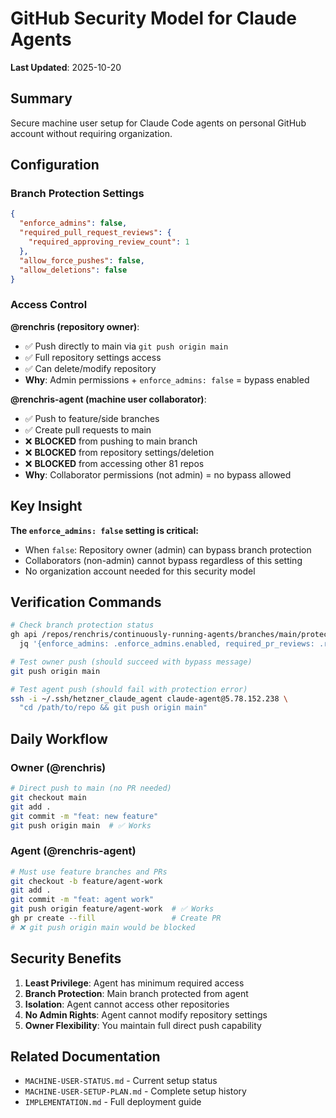 # GitHub Security Model for Claude Agents

**Last Updated**: 2025-10-20

## Summary

Secure machine user setup for Claude Code agents on personal GitHub account without requiring organization.

## Configuration

### Branch Protection Settings
```json
{
  "enforce_admins": false,
  "required_pull_request_reviews": {
    "required_approving_review_count": 1
  },
  "allow_force_pushes": false,
  "allow_deletions": false
}
```

### Access Control

**@renchris (repository owner)**:
- ✅ Push directly to main via `git push origin main`
- ✅ Full repository settings access
- ✅ Can delete/modify repository
- **Why**: Admin permissions + `enforce_admins: false` = bypass enabled

**@renchris-agent (machine user collaborator)**:
- ✅ Push to feature/side branches
- ✅ Create pull requests to main
- ❌ **BLOCKED** from pushing to main branch
- ❌ **BLOCKED** from repository settings/deletion
- ❌ **BLOCKED** from accessing other 81 repos
- **Why**: Collaborator permissions (not admin) = no bypass allowed

## Key Insight

**The `enforce_admins: false` setting is critical:**
- When `false`: Repository owner (admin) can bypass branch protection
- Collaborators (non-admin) cannot bypass regardless of this setting
- No organization account needed for this security model

## Verification Commands

```bash
# Check branch protection status
gh api /repos/renchris/continuously-running-agents/branches/main/protection | \
  jq '{enforce_admins: .enforce_admins.enabled, required_pr_reviews: .required_pull_request_reviews.required_approving_review_count}'

# Test owner push (should succeed with bypass message)
git push origin main

# Test agent push (should fail with protection error)
ssh -i ~/.ssh/hetzner_claude_agent claude-agent@5.78.152.238 \
  "cd /path/to/repo && git push origin main"
```

## Daily Workflow

### Owner (@renchris)
```bash
# Direct push to main (no PR needed)
git checkout main
git add .
git commit -m "feat: new feature"
git push origin main  # ✅ Works
```

### Agent (@renchris-agent)
```bash
# Must use feature branches and PRs
git checkout -b feature/agent-work
git add .
git commit -m "feat: agent work"
git push origin feature/agent-work  # ✅ Works
gh pr create --fill                 # Create PR
# ❌ git push origin main would be blocked
```

## Security Benefits

1. **Least Privilege**: Agent has minimum required access
2. **Branch Protection**: Main branch protected from agent
3. **Isolation**: Agent cannot access other repositories
4. **No Admin Rights**: Agent cannot modify repository settings
5. **Owner Flexibility**: You maintain full direct push capability

## Related Documentation

- `MACHINE-USER-STATUS.md` - Current setup status
- `MACHINE-USER-SETUP-PLAN.md` - Complete setup history
- `IMPLEMENTATION.md` - Full deployment guide
